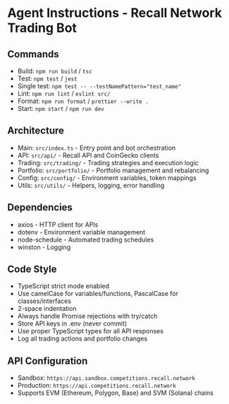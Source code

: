 # Agent Instructions - Recall Network Trading Bot

## Commands
- Build: `npm run build` / `tsc`
- Test: `npm test` / `jest` 
- Single test: `npm test -- --testNamePattern="test_name"`
- Lint: `npm run lint` / `eslint src/`
- Format: `npm run format` / `prettier --write .`
- Start: `npm start` / `npm run dev`

## Architecture
- Main: `src/index.ts` - Entry point and bot orchestration
- API: `src/api/` - Recall API and CoinGecko clients
- Trading: `src/trading/` - Trading strategies and execution logic
- Portfolio: `src/portfolio/` - Portfolio management and rebalancing
- Config: `src/config/` - Environment variables, token mappings
- Utils: `src/utils/` - Helpers, logging, error handling

## Dependencies
- axios - HTTP client for APIs
- dotenv - Environment variable management
- node-schedule - Automated trading schedules
- winston - Logging

## Code Style
- TypeScript strict mode enabled
- Use camelCase for variables/functions, PascalCase for classes/interfaces
- 2-space indentation
- Always handle Promise rejections with try/catch
- Store API keys in .env (never commit)
- Use proper TypeScript types for all API responses
- Log all trading actions and portfolio changes

## API Configuration
- Sandbox: `https://api.sandbox.competitions.recall.network`
- Production: `https://api.competitions.recall.network`
- Supports EVM (Ethereum, Polygon, Base) and SVM (Solana) chains
